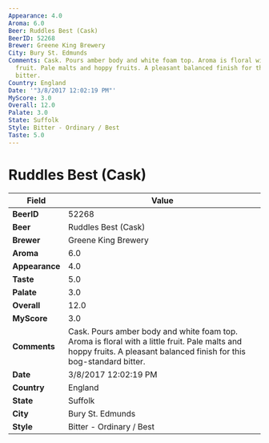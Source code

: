 ```yaml
---
Appearance: 4.0
Aroma: 6.0
Beer: Ruddles Best (Cask)
BeerID: 52268
Brewer: Greene King Brewery
City: Bury St. Edmunds
Comments: Cask. Pours amber body and white foam top. Aroma is floral with a little
  fruit. Pale malts and hoppy fruits. A pleasant balanced finish for this bog-standard
  bitter.
Country: England
Date: '"3/8/2017 12:02:19 PM"'
MyScore: 3.0
Overall: 12.0
Palate: 3.0
State: Suffolk
Style: Bitter - Ordinary / Best
Taste: 5.0
---
```


# Ruddles Best (Cask)

| Field         | Value |
|---------------|-------|
| **BeerID** | 52268 |
| **Beer** | Ruddles Best (Cask) |
| **Brewer** | Greene King Brewery |
| **Aroma** | 6.0 |
| **Appearance** | 4.0 |
| **Taste** | 5.0 |
| **Palate** | 3.0 |
| **Overall** | 12.0 |
| **MyScore** | 3.0 |
| **Comments** | Cask. Pours amber body and white foam top. Aroma is floral with a little fruit. Pale malts and hoppy fruits. A pleasant balanced finish for this bog-standard bitter. |
| **Date** | 3/8/2017 12:02:19 PM |
| **Country** | England |
| **State** | Suffolk |
| **City** | Bury St. Edmunds |
| **Style** | Bitter - Ordinary / Best |
